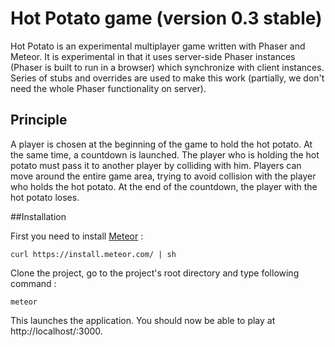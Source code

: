 # Hot Potato game (version 0.3 stable)

Hot Potato is an experimental multiplayer game written with Phaser and Meteor.
It is experimental in that it uses server-side Phaser instances (Phaser is built to run in a browser) which synchronize with client instances.
Series of stubs and overrides are used to make this work (partially, we don't need the whole Phaser functionality on server).

## Principle

A player is chosen at the beginning of the game to hold the hot potato. At the same time, a countdown is launched.
The player who is holding the hot potato must pass it to another player by colliding with him.
Players can move around the entire game area, trying to avoid collision with the player who holds the hot potato.
At the end of the countdown, the player with the hot potato loses.

##Installation

First you need to install [Meteor](https://www.meteor.com/) :

    curl https://install.meteor.com/ | sh

Clone the project, go to the project's root directory and type following command :

    meteor
    
This launches the application. You should now be able to play at http://localhost/:3000.

